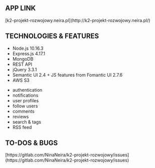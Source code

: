 <h2>APP LINK</h2>
[k2-projekt-rozwojowy.neira.pl](http://k2-projekt-rozwojowy.neira.pl/)
<h2>TECHNOLOGIES & FEATURES</h2>
<ul>
<li>Node.js 10.16.3</li>
<li>Express.js 4.17.1</li>
<li>MongoDB</li>
<li>REST API</li>
<li>jQuery 3.3.1</li>
<li>Semantic UI 2.4 + JS features from Fomantic UI 2.7.6</li>
<li>AWS S3</li>
</ul>
<ul>
<li>authentication</li>
<li>notifications</li>
<li>user profiles</li>
<li>follow users</li>
<li>comments</li>
<li>reviews</li>
<li>search & tags</li>
<li>RSS feed</li>
</ul>
<h2>TO-DOS & BUGS</h2>
[https://gitlab.com/NinaNeira/k2-projekt-rozwojowy/issues](https://gitlab.com/NinaNeira/k2-projekt-rozwojowy/issues)